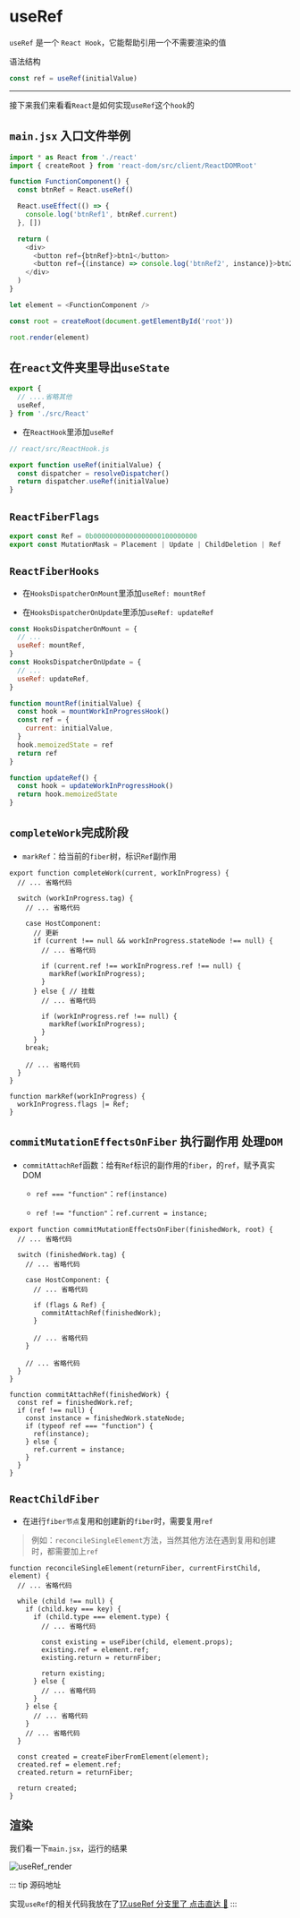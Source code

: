 # useRef

`useRef` 是一个 `React Hook`，它能帮助引用一个不需要渲染的值

语法结构

```js
const ref = useRef(initialValue)
```

---

接下来我们来看看`React`是如何实现`useRef`这个`hook`的

## `main.jsx` 入口文件举例

```js
import * as React from './react'
import { createRoot } from 'react-dom/src/client/ReactDOMRoot'

function FunctionComponent() {
  const btnRef = React.useRef()

  React.useEffect(() => {
    console.log('btnRef1', btnRef.current)
  }, [])

  return (
    <div>
      <button ref={btnRef}>btn1</button>
      <button ref={(instance) => console.log('btnRef2', instance)}>btn2</button>
    </div>
  )
}

let element = <FunctionComponent />

const root = createRoot(document.getElementById('root'))

root.render(element)
```

## 在`react`文件夹里导出`useState`

```js
export {
  // ....省略其他
  useRef,
} from './src/React'
```

- 在`ReactHook`里添加`useRef`

```js
// react/src/ReactHook.js

export function useRef(initialValue) {
  const dispatcher = resolveDispatcher()
  return dispatcher.useRef(initialValue)
}
```

## `ReactFiberFlags`

```js
export const Ref = 0b00000000000000000100000000
export const MutationMask = Placement | Update | ChildDeletion | Ref
```

## `ReactFiberHooks`

- 在`HooksDispatcherOnMount`里添加`useRef: mountRef`

- 在`HooksDispatcherOnUpdate`里添加`useRef: updateRef`

```js
const HooksDispatcherOnMount = {
  // ...
  useRef: mountRef,
}
const HooksDispatcherOnUpdate = {
  // ...
  useRef: updateRef,
}

function mountRef(initialValue) {
  const hook = mountWorkInProgressHook()
  const ref = {
    current: initialValue,
  }
  hook.memoizedState = ref
  return ref
}

function updateRef() {
  const hook = updateWorkInProgressHook()
  return hook.memoizedState
}
```

## `completeWork`完成阶段

- `markRef`：给当前的`fiber`树，标识`Ref`副作用

```js{13,19,28-30}
export function completeWork(current, workInProgress) {
  // ... 省略代码

  switch (workInProgress.tag) {
    // ... 省略代码

    case HostComponent:
      // 更新
      if (current !== null && workInProgress.stateNode !== null) {
        // ... 省略代码

        if (current.ref !== workInProgress.ref !== null) {
          markRef(workInProgress);
        }
      } else { // 挂载
        // ... 省略代码

        if (workInProgress.ref !== null) {
          markRef(workInProgress);
        }
      }
    break;

    // ... 省略代码
  }
}

function markRef(workInProgress) {
  workInProgress.flags |= Ref;
}
```

## `commitMutationEffectsOnFiber` 执行副作用 处理`DOM`

- `commitAttachRef`函数：给有`Ref`标识的副作用的`fiber`，的`ref`，赋予真实 DOM

  - `ref === "function"`：`ref(instance)`

  - `ref !== "function"`：`ref.current = instance;`

```js{11,21-31}
export function commitMutationEffectsOnFiber(finishedWork, root) {
  // ... 省略代码

  switch (finishedWork.tag) {
    // ... 省略代码

    case HostComponent: {
      // ... 省略代码

      if (flags & Ref) {
        commitAttachRef(finishedWork);
      }

      // ... 省略代码
    }

    // ... 省略代码
  }
}

function commitAttachRef(finishedWork) {
  const ref = finishedWork.ref;
  if (ref !== null) {
    const instance = finishedWork.stateNode;
    if (typeof ref === "function") {
      ref(instance);
    } else {
      ref.current = instance;
    }
  }
}
```

## `ReactChildFiber`

- 在进行`fiber节点`复用和创建新的`fiber`时，需要复用`ref`

> 例如：`reconcileSingleElement`方法，当然其他方法在遇到复用和创建时，都需要加上`ref`

```js{9-11,23-25}
function reconcileSingleElement(returnFiber, currentFirstChild, element) {
  // ... 省略代码

  while (child !== null) {
    if (child.key === key) {
      if (child.type === element.type) {
        // ... 省略代码

        const existing = useFiber(child, element.props);
        existing.ref = element.ref;
        existing.return = returnFiber;

        return existing;
      } else {
        // ... 省略代码
      }
    } else {
      // ... 省略代码
    }
    // ... 省略代码
  }

  const created = createFiberFromElement(element);
  created.ref = element.ref;
  created.return = returnFiber;

  return created;
}
```

## 渲染

我们看一下`main.jsx`，运行的结果

![useRef_render](https://steinsgate.oss-cn-hangzhou.aliyuncs.com/react/useRef_render.jpg)

::: tip 源码地址

实现`useRef`的相关代码我放在了[<u>17.useRef 分支里了 点击直达 🚀</u>](https://github.com/azzlzzxz/react-code/tree/17.useRef)
:::

